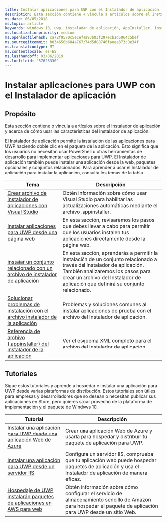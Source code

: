 ```yaml
---
title: Instalar aplicaciones para UWP con el Instalador de aplicación
description: Esta sección contiene o vincula a artículos sobre el Instalador de aplicación y acerca de cómo usar las características del Instalador de aplicación.
ms.date: 06/05/2018
ms.topic: article
keywords: windows 10, uwp, instalador de aplicación, AppInstaller, instalación de prueba, conjunto relacionado, paquetes opcionales
ms.localizationpriority: medium
ms.openlocfilehash: ca72f9570c5ecef4a93b03f297ecb1d5064c5bef
ms.sourcegitcommit: b034650b684a767274d5d88746faeea373c8e34f
ms.translationtype: MT
ms.contentlocale: es-ES
ms.lasthandoff: 03/06/2019
ms.locfileid: "57623330"
---
```

# <a name="install-uwp-apps-with-app-installer"></a>Instalar aplicaciones para UWP con el Instalador de aplicación

## <a name="purpose"></a>Propósito
Esta sección contiene o vincula a artículos sobre el Instalador de aplicación y acerca de cómo usar las características del Instalador de aplicación. 

El Instalador de aplicación permite la instalación de las aplicaciones para UWP haciendo doble clic en el paquete de la aplicación. Esto significa que los usuarios no necesitan usar PowerShell u otras herramientas de desarrollo para implementar aplicaciones para UWP. El Instalador de aplicación también puede instalar una aplicación desde la web, paquetes opcionales y conjuntos relacionados. Para aprender a usar el Instalador de aplicación para instalar la aplicación, consulta los temas de la tabla.

| Tema | Descripción |
|-------|-------------|
| [Crear archivo de instalador de aplicaciones con Visual Studio](create-appinstallerfile-vs.md)| Obtén información sobre cómo usar Visual Studio para habilitar las actualizaciones automáticas mediante el archivo .appinstaller. |
| [Instalar aplicaciones para UWP desde una página web](installing-UWP-apps-web.md) | En esta sección, revisaremos los pasos que debes llevar a cabo para permitir que los usuarios instalen tus aplicaciones directamente desde la página web. |
| [Instalar un conjunto relacionado con un archivo de instalador de aplicación](install-related-set.md) | En esta sección, aprenderás a permitir la instalación de un conjunto relacionado a través del Instalador de aplicación. También analizaremos los pasos para crear un archivo del Instalador de aplicación que definirá su conjunto relacionado. |
| [Solucionar problemas de instalación con el archivo instalador de la aplicación](troubleshoot-appinstaller-issues.md) | Problemas y soluciones comunes al instalar aplicaciones de prueba con el archivo del Instalador de aplicación. |
| [Referencia de archivo (.appinstaller) del instalador de la aplicación](https://docs.microsoft.com/uwp/schemas/appinstallerschema/app-installer-file) | Ver el esquema XML completo para el archivo del Instalador de aplicación. |

## <a name="tutorials"></a>Tutoriales 

Sigue estos tutoriales y aprende a hospedar e instalar una aplicación para UWP desde varias plataformas de distribución. Estos tutoriales son útiles para empresas y desarrolladores que no desean o necesitan publicar sus aplicaciones en Store, pero quieres sacar provecho de la plataforma de implementación y el paquete de Windows 10.

| Tutorial | Descripción |
|----------|-------------|
| [Instalar una aplicación para UWP desde una aplicación Web de Azure](web-install-azure.md) | Crear una aplicación Web de Azure y usarla para hospedar y distribuir tu paquete de aplicación para UWP. |
| [Instalar una aplicación para UWP desde un servidor IIS](web-install-IIS.md) | Configura un servidor IIS, comprueba que tu aplicación web puede hospedar paquetes de aplicación y usa el Instalador de aplicación de manera eficaz. |
| [Hospedaje de UWP instalarán paquetes de aplicaciones en AWS para web](web-install-aws.md) | Obtén información sobre cómo configurar el servicio de almacenamiento sencillo de Amazon para hospedar el paquete de aplicación para UWP desde un sitio Web. |

